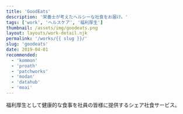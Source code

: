 ```yaml
---
title: 'GoodEats'
description: '栄養士が考えたヘルシーな社食をお届け。'
tags: ['work', 'ヘルスケア', '福利厚生']
thumbnail: /assets/img/goodeats.png
layout: layouts/work-detail.njk
permalink: '/works/{{ slug }}/'
slug: 'goodeats'
date: 2019-04-01
recommended:
  - 'kommon'
  - 'proath'
  - 'patchworks'
  - 'modan'
  - 'datahub'
  - 'moai'
---
```


福利厚生として健康的な食事を社員の皆様に提供するシェア社食サービス。
